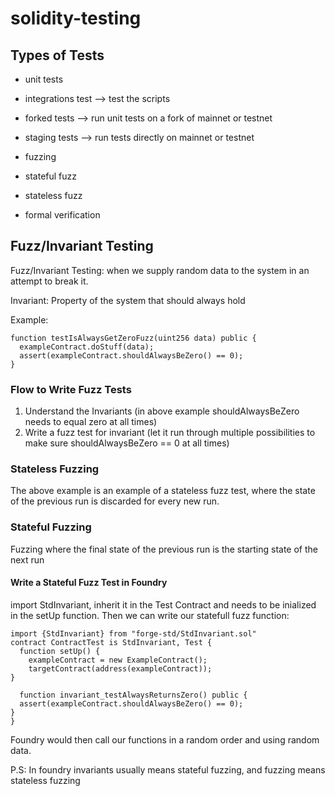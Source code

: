 # solidity-testing

## Types of Tests

- unit tests
- integrations test --> test the scripts
- forked tests --> run unit tests on a fork of mainnet or testnet
- staging tests --> run tests directly on mainnet or testnet

- fuzzing
- stateful fuzz
- stateless fuzz
- formal verification

## Fuzz/Invariant Testing

Fuzz/Invariant Testing: when we supply random data to the system in an attempt to break it.

Invariant: Property of the system that should always hold

Example: 

```
function testIsAlwaysGetZeroFuzz(uint256 data) public {
  exampleContract.doStuff(data);
  assert(exampleContract.shouldAlwaysBeZero() == 0);
}
```

### Flow to Write Fuzz Tests

1) Understand the Invariants (in above example shouldAlwaysBeZero needs to equal zero at all times)
2) Write a fuzz test for invariant (let it run through multiple possibilities to make sure shouldAlwaysBeZero == 0 at all times)

### Stateless Fuzzing 

The above example is an example of a stateless fuzz test, where the state of the previous run is discarded for every new run.

### Stateful Fuzzing

Fuzzing where the final state of the previous run is the starting state of the next run

#### Write a Stateful Fuzz Test in Foundry

import StdInvariant, inherit it in the Test Contract and needs to be inialized in the setUp function. Then we can write our statefull fuzz function:

```
import {StdInvariant} from "forge-std/StdInvariant.sol"
contract ContractTest is StdInvariant, Test {
  function setUp() {
    exampleContract = new ExampleContract();
    targetContract(address(exampleContract));
}

  function invariant_testAlwaysReturnsZero() public {
  assert(exampleContract.shouldAlwaysBeZero() == 0);
}
}
```

Foundry would then call our functions in a random order and using random data.

P.S: In foundry invariants usually means stateful fuzzing, and fuzzing means stateless fuzzing
